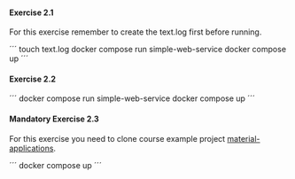 #### Exercise 2.1

For this exercise remember to create the text.log first before running.

´´´
touch text.log
docker compose run simple-web-service
docker compose up
´´´

#### Exercise 2.2

´´´
docker compose run simple-web-service
docker compose up
´´´

#### Mandatory Exercise 2.3

For this exercise you need to clone course example project [material-applications](https://github.com/docker-hy/material-applications/tree/main).

´´´
docker compose up
´´´

